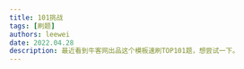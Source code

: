 ```yaml
---
title: 101挑战
tags: [刷题]
authors: leewei
date: 2022.04.28
description: 最近看到牛客网出品这个模板速刷TOP101题，想尝试一下。
---
```


